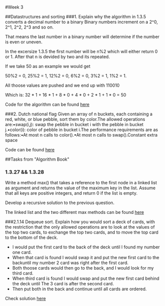 #Week 3

##Datastructures and sorting
###1. Explain why the algorithm in 1.3.5 converts a decimal number to a binary
Binary numbers increment on a 2^0, 2^1, 2^2, 2^3 and so on.

That means the last number in a binary number will determine if the number is even or uneven.

In the excersize 1.3.5 the first number will be n%2 which will either return 0 or 1. After that n is devided by two and its repeated.

If we take 50 as an example we would get

50%2 = 0, 25%2 = 1, 12%2 = 0, 6%2 = 0, 3%2 = 1, 1%2 = 1.

All thoose values are pushed and we end up with 110010

Which is: 32 * 1 + 16 * 1 + 8 * 0 + 4 * 0 + 2 * 1 + 1 * 0 = 50

Code for the algorithm can be found [here](https://github.com/Ebski/Algorithms/blob/master/Week%203/AlgorithmsWeek3/AlgorithmsWeek3/BinaryRepresentation.cs)

###2. Dutch national flag
Given an array of n buckets, each containing a red, white, or blue pebble, sort them by color.The allowed operations are:•swap(i,j): swap the pebble in bucket i with the pebble in bucket j.•color(i): color of pebble in bucket i.The performance requirements are as follows:•At most n calls to color().•At most n calls to swap().Constant extra space

Code can be found [here](https://github.com/Ebski/Algorithms/blob/master/Week%203/AlgorithmsWeek3/AlgorithmsWeek3/DutchFlag.cs)

##Tasks from "Algorithm Book"
### 1.3.27 && 1.3.28
Write a method max() that takes a reference to the first node in a linked list as
argument and returns the value of the maximum key in the list. Assume that all keys are
positive integers, and return 0 if the list is empty.

Develop a recursive solution to the previous question.

The linked list and the two different max methods can be found [here](https://github.com/Ebski/Algorithms/blob/master/Week%203/AlgorithmsWeek3/AlgorithmsWeek3/LinkedList.cs)

###2.1.14
Dequeue sort. Explain how you would sort a deck of cards, with the restriction
that the only allowed operations are to look at the values of the top two cards, to
exchange the top two cards, and to move the top card to the bottom of the deck.

- I would put the first card to the back of the deck until I found my number one card.
- When that card is found I would swap it and put the new first card to the backuntil my number 2 card was right after the first card. 
- Both thoose cards would then go to the back, and I would look for my third card. 
- When third card is found I would swap and put the new first card behind the deck until The 3 card is after the second card. 
- Then put both in the back and continue until all cards are ordered.

Check solution [here](https://github.com/Ebski/Algorithms/blob/master/Week%203/AlgorithmsWeek3/AlgorithmsWeek3/DequeSort.cs)
